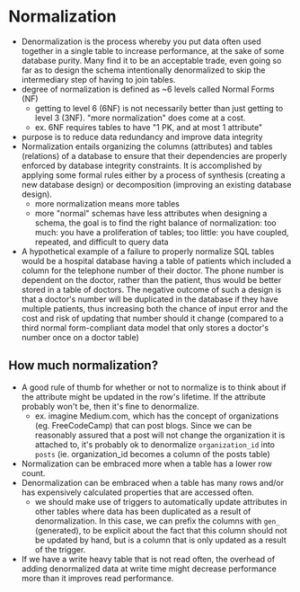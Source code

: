 
# Normalization
- Denormalization is the process whereby you put data often used together in a single table to increase performance, at the sake of some database purity. Many find it to be an acceptable trade, even going so far as to design the schema intentionally denormalized to skip the intermediary step of having to join tables.
- degree of normalization is defined as ~6 levels called Normal Forms (NF)
	- getting to level 6 (6NF) is not necessarily better than just getting to level 3 (3NF). "more normalization" does come at a cost.
	- ex. 6NF requires tables to have "1 PK, and at most 1 attribute"
- purpose is to reduce data redundancy and improve data integrity
- Normalization entails organizing the columns (attributes) and tables (relations) of a database to ensure that their dependencies are properly enforced by database integrity constraints. It is accomplished by applying some formal rules either by a process of synthesis (creating a new database design) or decomposition (improving an existing database design).
	- more normalization means more tables
	- more "normal" schemas have less attributes when designing a schema, the goal is to find the right balance of normalization: too much: you have a proliferation of tables; too little: you have coupled, repeated, and difficult to query data
- A hypothetical example of a failure to properly normalize SQL tables would be a hospital database having a table of patients which included a column for the telephone number of their doctor. The phone number is dependent on the doctor, rather than the patient, thus would be better stored in a table of doctors. The negative outcome of such a design is that a doctor's number will be duplicated in the database if they have multiple patients, thus increasing both the chance of input error and the cost and risk of updating that number should it change (compared to a third normal form-compliant data model that only stores a doctor's number once on a doctor table)

## How much normalization?
- A good rule of thumb for whether or not to normalize is to think about if the attribute might be updated in the row's lifetime. If the attribute probably won't be, then it's fine to denormalize.
	- ex. imagine Medium.com, which has the concept of organizations (eg. FreeCodeCamp) that can post blogs. Since we can be reasonably assured that a post will not change the organization it is attached to, it's probably ok to denormalize `organization_id` into `posts` (ie. organization_id becomes a column of the posts table)
- Normalization can be embraced more when a table has a lower row count.
- Denormalization can be embraced when a table has many rows and/or has expensively calculated properties that are accessed often.
	- we should make use of triggers to automatically update attributes in other tables where data has been duplicated as a result of denormalization. In this case, we can prefix the columns with `gen_` (generated), to be explicit about the fact that this column should not be updated by hand, but is a column that is only updated as a result of the trigger.
- If we have a write heavy table that is not read often, the overhead of adding denormalized data at write time might decrease performance more than it improves read performance.
